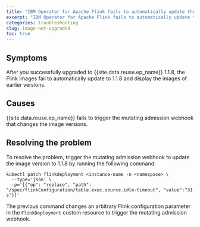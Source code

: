 ```yaml
---
title: "IBM Operator for Apache Flink fails to automatically update the image to 1.1.8 after upgrading"
excerpt: "IBM Operator for Apache Flink fails to automatically update the image after upgrading to 1.1.8."
categories: troubleshooting
slug: image-not-upgraded
toc: true
---
```


## Symptoms

After you successfully upgraded to {{site.data.reuse.ep_name}} 1.1.8, the Flink images fail to automatically update to 1.1.8 and display the images of earlier versions.

## Causes

{{site.data.reuse.ep_name}} fails to trigger the mutating admission webhook that changes the image versions.

## Resolving the problem

To resolve the problem, trigger the mutating admission webhook to update the image version to 1.1.8 by running the following command:

```shell
kubectl patch flinkdeployment <instance-name -n <namespace> \
  --type='json' \
  -p='[{"op": "replace", "path": "/spec/flinkConfiguration/table.exec.source.idle-timeout", "value":"31 s"}]'
```

The previous command changes an arbitrary Flink configuration parameter in the `FlinkDeployment` custom resource to trigger the mutating admission webhook.